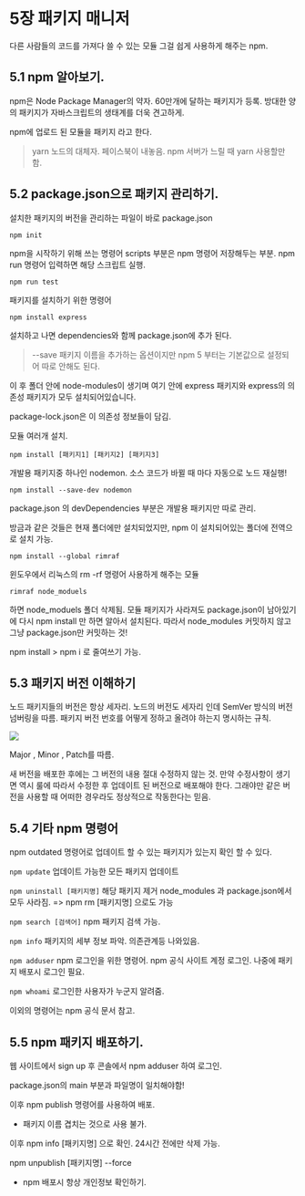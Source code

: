 
# 5장 패키지 매니저

다른 사람들의 코드를 가져다 쓸 수 있는 모듈
그걸 쉽게 사용하게 해주는 npm.

## 5.1 npm 알아보기.

npm은 Node Package Manager의 약자.
60만개에 달하는 패키지가 등록.
방대한 양의 패키지가 자바스크립트의 생태계를 더욱 견고하게.

npm에 업로드 된 모듈을 패키지 라고 한다.

> yarn
노드의 대체자. 페이스북이 내놓음. npm 서버가 느릴 때 yarn 사용할만 함.

## 5.2 package.json으로 패키지 관리하기.

설치한 패키지의 버전을 관리하는 파일이 바로 package.json

``` npm init ```

npm을 시작하기 위해 쓰는 명령어
scripts 부분은 npm 명령어 저장해두는 부분.
npm run 명령어 입력하면 해당 스크립트 실행.

``` npm run test ```

패키지를 설치하기 위한 명령어

``` npm install express ```

설치하고 나면 dependencies와 함께
package.json에 추가 된다.

> --save 패키지 이름을 추가하는 옵션이지만 npm 5 부터는 기본값으로 설정되어 따로 안해도 된다.

이 후 폴더 안에 node-modules이 생기며 여기 안에
express 패키지와 express의 의존성 패키지가 모두 설치되어있습니다.

package-lock.json은 이 의존성 정보들이 담김.

모듈 여러개 설치.

```npm install [패키지1] [패키지2] [패키지3]```

개발용 패키지중 하나인 nodemon.
소스 코드가 바뀔 때 마다 자동으로 노드 재실행!

```npm install --save-dev nodemon ```

package.json 의 
devDependencies 부분은 개발용 패키지만 따로 관리.

방금과 같은 것들은 현재 폴더에만 설치되었지만,
npm 이 설치되어있는 폴더에 전역으로 설치 가능.

``` npm install --global rimraf ```

윈도우에서 리눅스의 rm -rf 명령어 사용하게 해주는 모듈

``` rimraf node_moduels ```

하면 node_moduels 폴더 삭제됨.
모듈 패키지가 사라져도 package.json이 남아있기에
다시 npm install 만 하면 알아서 설치된다.
따라서 node_modules 커밋하지 않고
그냥 package.json만 커밋하는 것!

npm install > npm i 로 줄여쓰기 가능.

## 5.3 패키지 버전 이해하기

노드 패키지들의 버전은 항상 세자리.
노드의 버전도 세자리 인데 SemVer 방식의 버전 넘버링을 따름. 패키지 버전 번호를 어떻게 정하고 올려야 하는지 명시하는 규칙.

<img src="img1.png">

Major , Minor , Patch를 따름.

새 버전을 배포한 후에는 그 버전의 내용 절대 수정하지 않는 것. 만약 수정사항이 생기면 역시 룰에 따라서 수정한 후 업데이트 된 버전으로 배포해야 한다. 그래야만 같은 버전을 사용할 때 어떠한 경우라도 정상적으로 작동한다는 믿음.

## 5.4 기타 npm 명령어

npm outdated 명령어로 업데이트 할 수 있는 패키지가 있는지 확인 할 수 있다.

``` npm update ``` 
업데이트 가능한 모든 패키지 업데이트

``` npm uninstall [패키지명] ``` 
해당 패키지 제거
node_modules 과 package.json에서 모두 사라짐.
=> npm rm [패키지명] 으로도 가능

``` npm search [검색어] ```
npm 패키지 검색 가능.

``` npm info ```
패키지의 세부 정보 파악. 의존관계등 나와있음.

``` npm adduser ```
npm 로그인을 위한 명령어. npm 공식 사이트 계정 로그인.
나중에 패키지 배포시 로그인 필요.

``` npm whoami ```
로그인한 사용자가 누군지 알려줌.

이외의 명령어는 <a herf ="https://docs.npmjs.com/"> npm 공식 문서 참고. </a>

## 5.5 npm 패키지 배포하기.

웹 사이트에서 sign up 후 콘솔에서 npm adduser 하여 로그인.

package.json의 main 부분과 파일명이 일치해야함!

이후 npm publish 명령어를 사용하여 배포.

* 패키지 이름 겹치는 것으로 사용 불가.

이후 npm info [패키지명] 으로 확인.
24시간 전에만 삭제 가능.

npm unpublish [패키지명] --force

* npm 배포시 항상 개인정보 확인하기.


